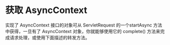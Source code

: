 获取 AsyncContext
====

实现了 AsyncContext 接口的对象可从 ServletRequest 的一个startAsync 方法中获得，一旦有了 AsyncContext 对象，你就能够使用它的 complete() 方法来完成请求处理，或使用下面描述的转发方法。